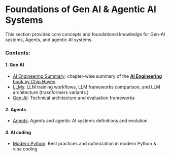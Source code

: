 # Foundations of Gen AI & Agentic AI Systems

<!-- - [ ] Todo: add readmes + update contents
- [ ] Todo: add foundations from Gen-AI Interviews -->

This section provides core concepts and foundational knowledge for Gen-AI systems, Agents, and agentic AI systems. 

### Contents:
#### 1. Gen AI
- [AI Engineering Summary](./ai-engineering-summary/README.md): chapter-wise summary of the  [**AI Engineering** book by Chip Huyen](https://www.oreilly.com/library/view/ai-engineering/9781098166298/)
- [LLMs](./llms/): LLM training workflows, LLM frameworks comparison, and LLM architecture (trasnformers variants.)
- [Gen-AI](./gen-AI/): Technical architecture and evaluation frameworks
#### 2. Agents
- [Agents](./agents/README.md): Agents and agentic AI systems definitions and evolution
#### 3. AI coding
- [Modern Python](./python/): Best practices and optimization in modern Python & vibe coding
<!-- - [`assets/`](./assets/): Visual resources and diagrams -->

<!-- ## Key Areas

1. **AI Engineering**
   - System design principles
   - Infrastructure and optimization
   - Security best practices

2. **Agent Development**
   - Architecture patterns
   - Tool integration
   - Communication protocols

3. **LLM Integration**
   - Model selection
   - Prompt engineering
   - Context management

4. **Evaluation**
   - Testing methodologies
   - Performance metrics
   - Quality assurance -->
<!-- 
## Learning Path

1. Start with `ai-engineering-summary/` for concepts
2. Move to `gen-AI/` for architecture
3. Explore `agents/` for implementation
4. Study `llms/` for model integration
5. Review `python/` for best practices -->

<!-- ## Resources

- [OpenAI Docs](https://platform.openai.com/docs)
- [Hugging Face](https://huggingface.co/docs/transformers)
- [LangChain](https://python.langchain.com/docs/get_started/introduction)
- [CrewAI](https://docs.crewai.com) -->

<!-- ## Tools & Resources

- Code examples and templates
- Architecture diagrams
- Best practice guides
- Testing frameworks
- Evaluation tools

## Contributing

Contributions are welcome! Please feel free to submit a Pull Request. For major changes, please open an issue first to discuss what you would like to change. -->

<!-- ## License

This project is licensed under the MIT License - see the [LICENSE](../LICENSE) file for details.  -->